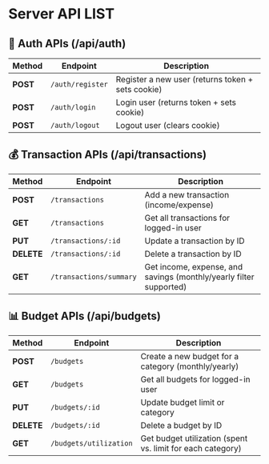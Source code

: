 # Server API LIST
  
  ## 🔑 Auth APIs (/api/auth)

  | Method   | Endpoint         | Description                                       |
  | -------- | ---------------- | ------------------------------------------------- |
  | **POST** | `/auth/register` | Register a new user (returns token + sets cookie) |
  | **POST** | `/auth/login`    | Login user (returns token + sets cookie)          |
  | **POST** | `/auth/logout`   | Logout user (clears cookie)                       |

  ## 💰 Transaction APIs (/api/transactions)

  | Method     | Endpoint                | Description                                                        |
  | ---------- | ----------------------- | ------------------------------------------------------------------ |
  | **POST**   | `/transactions`         | Add a new transaction (income/expense)                             |
  | **GET**    | `/transactions`         | Get all transactions for logged-in user                            |
  | **PUT**    | `/transactions/:id`     | Update a transaction by ID                                         |
  | **DELETE** | `/transactions/:id`     | Delete a transaction by ID                                         |
  | **GET**    | `/transactions/summary` | Get income, expense, and savings (monthly/yearly filter supported) |

  ##  📊 Budget APIs (/api/budgets)
  
  | Method     | Endpoint               | Description                                                |
  | ---------- | ---------------------- | ---------------------------------------------------------- |
  | **POST**   | `/budgets`             | Create a new budget for a category (monthly/yearly)        |
  | **GET**    | `/budgets`             | Get all budgets for logged-in user                         |
  | **PUT**    | `/budgets/:id`         | Update budget limit or category                            |
  | **DELETE** | `/budgets/:id`         | Delete a budget by ID                                      |
  | **GET**    | `/budgets/utilization` | Get budget utilization (spent vs. limit for each category) |
